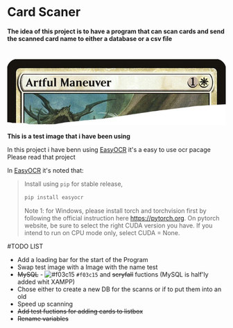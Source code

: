 
# Card Scaner&nbsp; 
                            
                                
**The idea of this project is to have a program that can scan cards and send the scanned card name to either a database or a csv file**
#  
#  
#  
![alt text](/image000R.jpg)  


**This is a test image that i have been using**&nbsp;  
  

In this project i have benn using [EasyOCR](https://github.com/JaidedAI/EasyOCR) it's a easy to use ocr pacage&nbsp;  
Please read that project  

In [EasyOCR](https://github.com/JaidedAI/EasyOCR) it's noted that:  
>Install using `pip` for stable release,
>``` bash
>pip install easyocr
>```
>Note 1: for Windows, please install torch and torchvision first by following the official instruction here https://pytorch.org. On pytorch website, be sure to select the right CUDA version you have. If you intend to run on CPU mode only, select CUDA = None.

#TODO LIST
* Add a loading bar for the start of the Program   
* Swap test image with a Image with the name test
* ~~MySQL~~ - ![#f03c15](CSV) `#f03c15` and ~~scryfall~~ fuctions (MySQL is half'ly added whit XAMPP)
* Chose either to create a new DB for the scanns or if to put them into an old
* Speed up scanning
* ~~Add test fuctions for adding cards to listbox~~
* ~~Rename variables~~ 